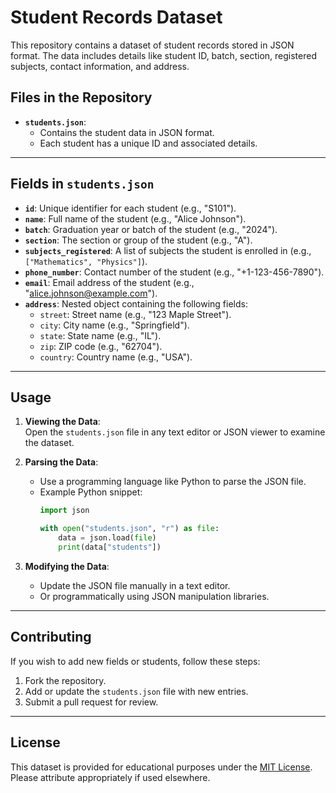 
# **Student Records Dataset**

This repository contains a dataset of student records stored in JSON format. The data includes details like student ID, batch, section, registered subjects, contact information, and address.

## **Files in the Repository**
- **`students.json`**: 
  - Contains the student data in JSON format.
  - Each student has a unique ID and associated details.

---

## **Fields in `students.json`**

- **`id`**: Unique identifier for each student (e.g., "S101").
- **`name`**: Full name of the student (e.g., "Alice Johnson").
- **`batch`**: Graduation year or batch of the student (e.g., "2024").
- **`section`**: The section or group of the student (e.g., "A").
- **`subjects_registered`**: A list of subjects the student is enrolled in (e.g., `["Mathematics", "Physics"]`).
- **`phone_number`**: Contact number of the student (e.g., "+1-123-456-7890").
- **`email`**: Email address of the student (e.g., "alice.johnson@example.com").
- **`address`**: Nested object containing the following fields:
  - `street`: Street name (e.g., "123 Maple Street").
  - `city`: City name (e.g., "Springfield").
  - `state`: State name (e.g., "IL").
  - `zip`: ZIP code (e.g., "62704").
  - `country`: Country name (e.g., "USA").

---

## **Usage**

1. **Viewing the Data**:  
   Open the `students.json` file in any text editor or JSON viewer to examine the dataset.

2. **Parsing the Data**:
   - Use a programming language like Python to parse the JSON file.
   - Example Python snippet:
     ```python
     import json

     with open("students.json", "r") as file:
         data = json.load(file)
         print(data["students"])
     ```

3. **Modifying the Data**:
   - Update the JSON file manually in a text editor.
   - Or programmatically using JSON manipulation libraries.

---

## **Contributing**

If you wish to add new fields or students, follow these steps:
1. Fork the repository.
2. Add or update the `students.json` file with new entries.
3. Submit a pull request for review.

---

## **License**

This dataset is provided for educational purposes under the [MIT License](LICENSE). Please attribute appropriately if used elsewhere.
